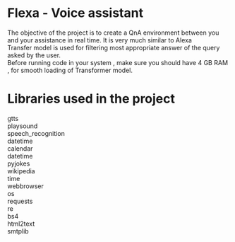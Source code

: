 # Flexa - Voice assistant
The objective of the project is to create a QnA environment between you and your assistance in real time. It is very much similar to Alexa<br />
Transfer model is used for filtering most appropriate answer of the query asked by the user.<br/>
Before running code in your system , make sure you should have 4 GB RAM , for smooth loading of Transformer model.<br/>
# Libraries used in the project
gtts<br/>
playsound<br/>
speech_recognition<br/>
datetime<br/>
calendar<br/>
datetime<br/>
pyjokes<br/>
wikipedia<br/>
time<br/>
webbrowser<br/>
os<br/>
requests<br/>
re<br/>
bs4<br/>
html2text<br/>
smtplib <br/>

